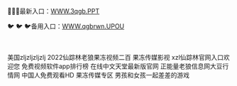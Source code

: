 <p>
	👹👹👹最新入口：<a href="http://www.baidu.com/link?url=6MA2SWnO3Raqke39an_0PUxosM6ZrUGzi1BN9tNnlPW&wd">WWW.3qgb.PPT</a> 
	<p>
		🐦
🐦
🐦备用入口：<a href="http://www.baidu.com/link?url=6MA2SWnO3Raqke39an_0PUxosM6ZrUGzi1BN9tNnlPW&wd">WWW.qgbrwn.UPOU</a> 
	</p>
	<p>
		<br />
	</p>
	<p>
		美国zljzljzljzlj
2022仙踪林老狼果冻视频二百
果冻传媒影视
xzl仙踪林官网入口欢迎您
免费视频软件app排行榜
在线中文天堂最新版官网
正能量老狼信息网大豆行情网
中国人免费观看HD
果冻传媒专区
男孩和女孩一起差差的游戏
	</p>
